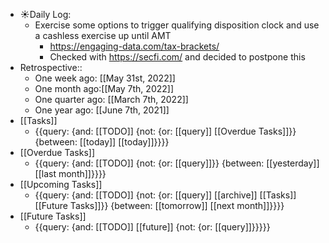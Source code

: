 - ☀️Daily Log:
    - Exercise some options to trigger qualifying disposition clock and use a cashless exercise up until AMT
        - https://engaging-data.com/tax-brackets/
        - Checked with https://secfi.com/ and decided to postpone this
- Retrospective::
    - One week ago: [[May 31st, 2022]]
    - One month ago:[[May 7th, 2022]]
    - One quarter ago: [[March 7th, 2022]]
    - One year ago: [[June 7th, 2021]]
- [[Tasks]]
    - {{query: {and: [[TODO]] {not: {or: [[query]] [[Overdue Tasks]]}} {between: [[today]] [[today]]}}}}
- [[Overdue Tasks]]
    - {{query: {and: [[TODO]] {not: {or: [[query]]}} {between: [[yesterday]] [[last month]]}}}}
- [[Upcoming Tasks]]
    - {{query: {and: [[TODO]] {not: {or: [[query]] [[archive]] [[Tasks]] [[Future Tasks]]}} {between: [[tomorrow]] [[next month]]}}}}
- [[Future Tasks]]
    - {{query: {and: [[TODO]] [[future]] {not: {or: [[query]]}}}}}
